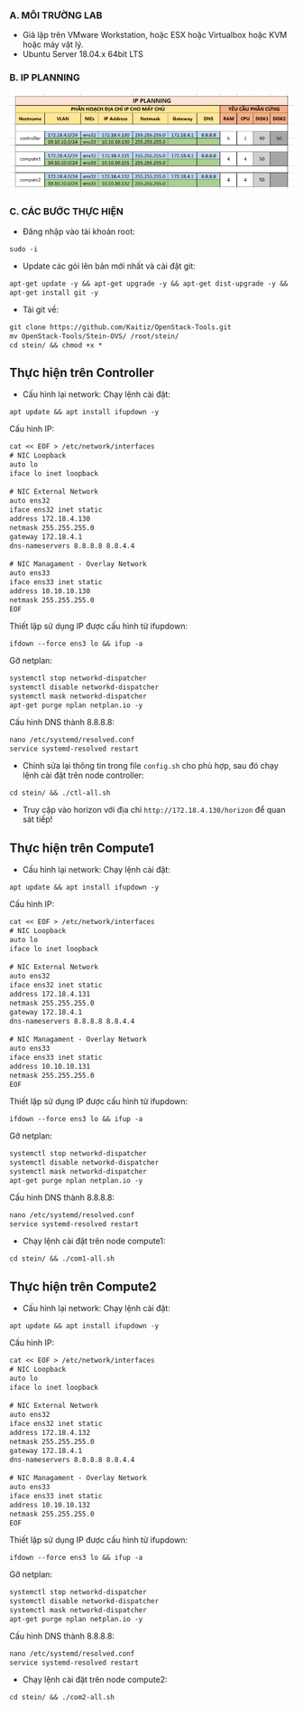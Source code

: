 ### A. MÔI TRƯỜNG LAB
- Giả lập trên VMware Workstation, hoặc ESX hoặc Virtualbox hoặc KVM hoặc máy vật lý.
- Ubuntu Server 18.04.x 64bit LTS

### B. IP PLANNING

![IP-Planning.jpg](/images/IP-Planning.jpg)

### C. CÁC BƯỚC THỰC HIỆN

- Đăng nhập vào tài khoản root:
```
sudo -i
```

- Update các gói lên bản mới nhất và cài đặt git:
```
apt-get update -y && apt-get upgrade -y && apt-get dist-upgrade -y && apt-get install git -y
```

- Tải git về:
```
git clone https://github.com/Kaitiz/OpenStack-Tools.git
mv OpenStack-Tools/Stein-OVS/ /root/stein/
cd stein/ && chmod +x *
```

## Thực hiện trên Controller

- Cấu hình lại network:
Chạy lệnh cài đặt:
```
apt update && apt install ifupdown -y
```
Cấu hình IP:
```
cat << EOF > /etc/network/interfaces
# NIC Loopback
auto lo
iface lo inet loopback

# NIC External Network
auto ens32
iface ens32 inet static
address 172.18.4.130
netmask 255.255.255.0
gateway 172.18.4.1
dns-nameservers 8.8.8.8 8.8.4.4

# NIC Managament - Overlay Network
auto ens33
iface ens33 inet static
address 10.10.10.130
netmask 255.255.255.0
EOF
```

Thiết lập sử dụng IP được cấu hình từ ifupdown:
```
ifdown --force ens3 lo && ifup -a
```

Gỡ netplan:
```
systemctl stop networkd-dispatcher
systemctl disable networkd-dispatcher
systemctl mask networkd-dispatcher
apt-get purge nplan netplan.io -y
```

Cấu hình DNS thành 8.8.8.8:
```
nano /etc/systemd/resolved.conf
service systemd-resolved restart
```

- Chỉnh sửa lại thông tin trong file `config.sh` cho phù hợp, sau đó chạy lệnh cài đặt trên node controller:
```
cd stein/ && ./ctl-all.sh
```

- Truy cập vào horizon với địa chỉ `http://172.18.4.130/horizon` để quan sát tiếp!

## Thực hiện trên Compute1

- Cấu hình lại network:
Chạy lệnh cài đặt:
```
apt update && apt install ifupdown -y
```
Cấu hình IP:
```
cat << EOF > /etc/network/interfaces
# NIC Loopback
auto lo
iface lo inet loopback

# NIC External Network
auto ens32
iface ens32 inet static
address 172.18.4.131
netmask 255.255.255.0
gateway 172.18.4.1
dns-nameservers 8.8.8.8 8.8.4.4

# NIC Managament - Overlay Network
auto ens33
iface ens33 inet static
address 10.10.10.131
netmask 255.255.255.0
EOF
```

Thiết lập sử dụng IP được cấu hình từ ifupdown:
```
ifdown --force ens3 lo && ifup -a
```

Gỡ netplan:
```
systemctl stop networkd-dispatcher
systemctl disable networkd-dispatcher
systemctl mask networkd-dispatcher
apt-get purge nplan netplan.io -y
```

Cấu hình DNS thành 8.8.8.8:
```
nano /etc/systemd/resolved.conf
service systemd-resolved restart
```

- Chạy lệnh cài đặt trên node compute1:
```
cd stein/ && ./com1-all.sh
```

## Thực hiện trên Compute2

- Cấu hình lại network:
Chạy lệnh cài đặt:
```
apt update && apt install ifupdown -y
```
Cấu hình IP:
```
cat << EOF > /etc/network/interfaces
# NIC Loopback
auto lo
iface lo inet loopback

# NIC External Network
auto ens32
iface ens32 inet static
address 172.18.4.132
netmask 255.255.255.0
gateway 172.18.4.1
dns-nameservers 8.8.8.8 8.8.4.4

# NIC Managament - Overlay Network
auto ens33
iface ens33 inet static
address 10.10.10.132
netmask 255.255.255.0
EOF
```

Thiết lập sử dụng IP được cấu hình từ ifupdown:
```
ifdown --force ens3 lo && ifup -a
```

Gỡ netplan:
```
systemctl stop networkd-dispatcher
systemctl disable networkd-dispatcher
systemctl mask networkd-dispatcher
apt-get purge nplan netplan.io -y
```

Cấu hình DNS thành 8.8.8.8:
```
nano /etc/systemd/resolved.conf
service systemd-resolved restart
```

- Chạy lệnh cài đặt trên node compute2:
```
cd stein/ && ./com2-all.sh
```
